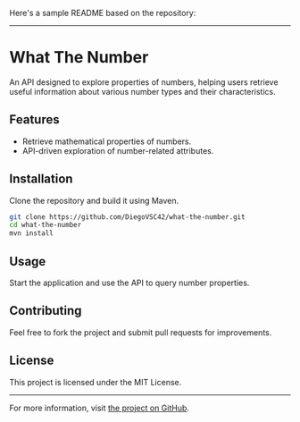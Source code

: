 Here's a sample README based on the repository:

---

# What The Number

An API designed to explore properties of numbers, helping users retrieve useful information about various number types and their characteristics.

## Features

- Retrieve mathematical properties of numbers.
- API-driven exploration of number-related attributes.

## Installation

Clone the repository and build it using Maven.

```bash
git clone https://github.com/DiegoVSC42/what-the-number.git
cd what-the-number
mvn install
```

## Usage

Start the application and use the API to query number properties.

## Contributing

Feel free to fork the project and submit pull requests for improvements.

## License

This project is licensed under the MIT License.

--- 

For more information, visit [the project on GitHub](https://github.com/DiegoVSC42/what-the-number).